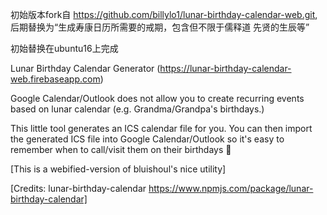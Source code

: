 初始版本fork自  https://github.com/billylo1/lunar-birthday-calendar-web.git, 后期替换为“生成寿康日历所需要的戒期，包含但不限于儒释道 先贤的生辰等”

初始替换在ubuntu16上完成



Lunar Birthday Calendar Generator (https://lunar-birthday-calendar-web.firebaseapp.com)

Google Calendar/Outlook does not allow you to create recurring events based on lunar calendar (e.g. Grandma/Grandpa's birthdays.)

This little tool generates an ICS calendar file for you. You can then import the generated ICS file into Google Calendar/Outlook so it's easy to remember when to call/visit them on their birthdays 🎂

[This is a webified-version of bluishoul's nice utility]

[Credits: lunar-birthday-calendar https://www.npmjs.com/package/lunar-birthday-calendar]
